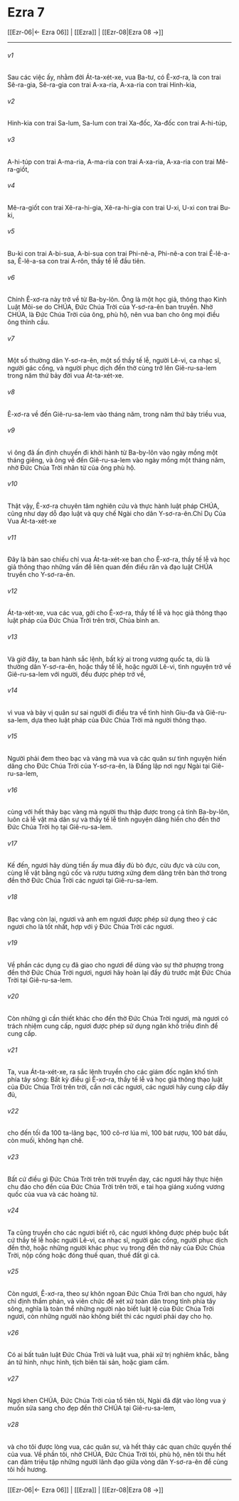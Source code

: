 # Ezra 7

[[Ezr-06|← Ezra 06]] | [[Ezra]] | [[Ezr-08|Ezra 08 →]]
***



###### v1 
Sau các việc ấy, nhằm đời Át-ta-xét-xe, vua Ba-tư, có Ê-xơ-ra, là con trai Sê-ra-gia, Sê-ra-gia con trai A-xa-ria, A-xa-ria con trai Hinh-kia, 

###### v2 
Hinh-kia con trai Sa-lum, Sa-lum con trai Xa-đốc, Xa-đốc con trai A-hi-túp, 

###### v3 
A-hi-túp con trai A-ma-ria, A-ma-ria con trai A-xa-ria, A-xa-ria con trai Mê-ra-giốt, 

###### v4 
Mê-ra-giốt con trai Xê-ra-hi-gia, Xê-ra-hi-gia con trai U-xi, U-xi con trai Bu-ki, 

###### v5 
Bu-ki con trai A-bi-sua, A-bi-sua con trai Phi-nê-a, Phi-nê-a con trai Ê-lê-a-sa, Ê-lê-a-sa con trai A-rôn, thầy tế lễ đầu tiên. 

###### v6 
Chính Ê-xơ-ra này trở về từ Ba-by-lôn. Ông là một học giả, thông thạo Kinh Luật Môi-se do CHÚA, Đức Chúa Trời của Y-sơ-ra-ên ban truyền. Nhờ CHÚA, là Đức Chúa Trời của ông, phù hộ, nên vua ban cho ông mọi điều ông thỉnh cầu. 

###### v7 
Một số thường dân Y-sơ-ra-ên, một số thầy tế lễ, người Lê-vi, ca nhạc sĩ, người gác cổng, và người phục dịch đền thờ cùng trở lên Giê-ru-sa-lem trong năm thứ bảy đời vua Át-ta-xét-xe. 

###### v8 
Ê-xơ-ra về đến Giê-ru-sa-lem vào tháng năm, trong năm thứ bảy triều vua, 

###### v9 
vì ông đã ấn định chuyến đi khởi hành từ Ba-by-lôn vào ngày mồng một tháng giêng, và ông về đến Giê-ru-sa-lem vào ngày mồng một tháng năm, nhờ Đức Chúa Trời nhân từ của ông phù hộ. 

###### v10 
Thật vậy, Ê-xơ-ra chuyên tâm nghiên cứu và thực hành luật pháp CHÚA, cũng như dạy dỗ đạo luật và quy chế Ngài cho dân Y-sơ-ra-ên.Chỉ Dụ Của Vua Át-ta-xét-xe 

###### v11 
Đây là bản sao chiếu chỉ vua Át-ta-xét-xe ban cho Ê-xơ-ra, thầy tế lễ và học giả thông thạo những vấn đề liên quan đến điều răn và đạo luật CHÚA truyền cho Y-sơ-ra-ên. 

###### v12 
Át-ta-xét-xe, vua các vua, gởi cho Ê-xơ-ra, thầy tế lễ và học giả thông thạo luật pháp của Đức Chúa Trời trên trời, Chúa bình an. 

###### v13 
Và giờ đây, ta ban hành sắc lệnh, bất kỳ ai trong vương quốc ta, dù là thường dân Y-sơ-ra-ên, hoặc thầy tế lễ, hoặc người Lê-vi, tình nguyện trở về Giê-ru-sa-lem với người, đều được phép trở về, 

###### v14 
vì vua và bảy vị quân sư sai người đi điều tra về tình hình Giu-đa và Giê-ru-sa-lem, dựa theo luật pháp của Đức Chúa Trời mà người thông thạo. 

###### v15 
Người phải đem theo bạc và vàng mà vua và các quân sư tình nguyện hiến dâng cho Đức Chúa Trời của Y-sơ-ra-ên, là Đấng lập nơi ngự Ngài tại Giê-ru-sa-lem, 

###### v16 
cùng với hết thảy bạc vàng mà người thu thập được trong cả tỉnh Ba-by-lôn, luôn cả lễ vật mà dân sự và thầy tế lễ tình nguyện dâng hiến cho đền thờ Đức Chúa Trời họ tại Giê-ru-sa-lem. 

###### v17 
Kế đến, ngươi hãy dùng tiền ấy mua đầy đủ bò đực, cừu đực và cừu con, cùng lễ vật bằng ngũ cốc và rượu tương xứng đem dâng trên bàn thờ trong đền thờ Đức Chúa Trời các ngươi tại Giê-ru-sa-lem. 

###### v18 
Bạc vàng còn lại, ngươi và anh em ngươi được phép sử dụng theo ý các ngươi cho là tốt nhất, hợp với ý Đức Chúa Trời các ngươi. 

###### v19 
Về phần các dụng cụ đã giao cho ngươi để dùng vào sự thờ phượng trong đền thờ Đức Chúa Trời ngươi, ngươi hãy hoàn lại đầy đủ trước mặt Đức Chúa Trời tại Giê-ru-sa-lem. 

###### v20 
Còn những gì cần thiết khác cho đền thờ Đức Chúa Trời ngươi, mà ngươi có trách nhiệm cung cấp, ngươi được phép sử dụng ngân khố triều đình để cung cấp. 

###### v21 
Ta, vua Át-ta-xét-xe, ra sắc lệnh truyền cho các giám đốc ngân khố tỉnh phía tây sông: Bất kỳ điều gì Ê-xơ-ra, thầy tế lễ và học giả thông thạo luật của Đức Chúa Trời trên trời, cần nơi các ngươi, các ngươi hãy cung cấp đầy đủ, 

###### v22 
cho đến tối đa 100 ta-lâng bạc, 100 cô-rơ lúa mì, 100 bát rượu, 100 bát dầu, còn muối, không hạn chế. 

###### v23 
Bất cứ điều gì Đức Chúa Trời trên trời truyền dạy, các ngươi hãy thực hiện chu đáo cho đền của Đức Chúa Trời trên trời, e tai họa giáng xuống vương quốc của vua và các hoàng tử. 

###### v24 
Ta cũng truyền cho các ngươi biết rõ, các ngươi không được phép buộc bất cứ thầy tế lễ hoặc người Lê-vi, ca nhạc sĩ, người gác cổng, người phục dịch đền thờ, hoặc những người khác phục vụ trong đền thờ này của Đức Chúa Trời, nộp cống hoặc đóng thuế quan, thuế đất gì cả. 

###### v25 
Còn ngươi, Ê-xơ-ra, theo sự khôn ngoan Đức Chúa Trời ban cho ngươi, hãy chỉ định thẩm phán, và viên chức để xét xử toàn dân trong tỉnh phía tây sông, nghĩa là toàn thể những người nào biết luật lệ của Đức Chúa Trời ngươi, còn những người nào không biết thì các ngươi phải dạy cho họ. 

###### v26 
Có ai bất tuân luật Đức Chúa Trời và luật vua, phải xử trị nghiêm khắc, bằng án tử hình, nhục hình, tịch biên tài sản, hoặc giam cầm. 

###### v27 
Ngợi khen CHÚA, Đức Chúa Trời của tổ tiên tôi, Ngài đã đặt vào lòng vua ý muốn sửa sang cho đẹp đền thờ CHÚA tại Giê-ru-sa-lem, 

###### v28 
và cho tôi được lòng vua, các quân sư, và hết thảy các quan chức quyền thế của vua. Về phần tôi, nhờ CHÚA, Đức Chúa Trời tôi, phù hộ, nên tôi thu hết can đảm triệu tập những người lãnh đạo giữa vòng dân Y-sơ-ra-ên để cùng tôi hồi hương.

***
[[Ezr-06|← Ezra 06]] | [[Ezra]] | [[Ezr-08|Ezra 08 →]]
